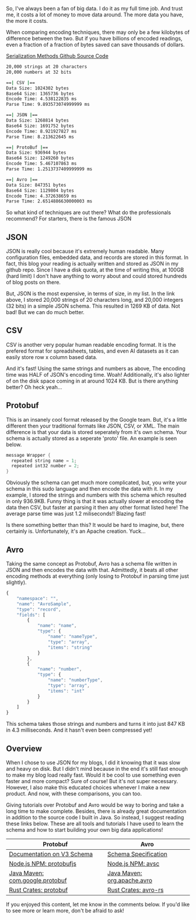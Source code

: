 So, I've always been a fan of big data. I do it as my full time job. And trust me, it costs a lot of money to move data around. The more data you have, the more it costs.

When comparing encoding techniques, there may only be a few kilobytes of difference between the two. But if you have billions of encoded readings, even a fraction of a fraction of bytes saved can save thousands of dollars.

[Serialization Methods Github Source Code](https://github.com/jackmead515/serializations)

```bash
20,000 strings at 20 characters
20,000 numbers at 32 bits

==| CSV |==
Data Size: 1024302 bytes
Base64 Size: 1365736 bytes
Encode Time: 4.538122835 ms
Parse Time: 9.893573074999999 ms

==| JSON |==
Data Size: 1268814 bytes
Base64 Size: 1691752 bytes
Encode Time: 8.921927827 ms
Parse Time: 8.213622645 ms

==| ProtoBuf |==
Data Size: 936944 bytes
Base64 Size: 1249260 bytes
Encode Time: 5.467107863 ms
Parse Time: 1.2513737409999999 ms

==| Avro |==
Data Size: 847351 bytes
Base64 Size: 1129804 bytes
Encode Time: 4.372638659 ms
Parse Time: 2.6514886630000003 ms
```

So what kind of techniques are out there? What do the professionals recommend? For starters, there is the famous JSON

## JSON

JSON is really cool because it's extremely human readable. Many configuration files, embedded data, and records are stored in this format. In fact, this blog your reading is actually written and stored as JSON in my github repo. Since I have a disk quota, at the time of writing this, at 100GB (hard limit) I don't have anything to worry about and could stored hundreds of blog posts on there.

But, JSON is the most expensive, in terms of size, in my list. In the link above, I stored 20,000 strings of 20 characters long, and 20,000 integers (32 bits) in a simple JSON schema. This resulted in 1269 KB of data. Not bad! But we can do much better.

## CSV

CSV is another very popular human readable encoding format. It is the prefered format for spreadsheets, tables, and even AI datasets as it can easily store row x column based data.

And it's fast! Using the same strings and numbers as above, The encoding time was HALF of JSON's encoding time. Woah! Additionally, it's also lighter of on the disk space coming in at around 1024 KB. But is there anything better? Oh heck yeah...

## Protobuf

This is an insanely cool format released by the Google team. But, it's a little different then your traditional formats like JSON, CSV, or XML. The main difference is that your data is stored seperately from it's own schema. Your schema is actually stored as a seperate 'proto' file. An example is seen below.

```rust
message Wrapper {
  repeated string name = 1;
  repeated int32 number = 2;
}
```

Obviously the schema can get much more complicated, but, you write your schema in this sudo language and then encode the data with it. In my example, I stored the strings and numbers with this schema which resulted in only 936.9KB. Funny thing is that it was actually slower at encoding the data then CSV, but faster at parsing it then any other format listed here! The average parse time was just 1.2 miliseconds!! Blazing fast!

Is there something better than this? It would be hard to imagine, but, there certainly is. Unfortunately, it's an Apache creation. Yuck...

## Avro

Taking the same concept as Protobuf, Avro has a schema file written in JSON and then encodes the data with that. Admittedly, it beats all other encoding methods at everything (only losing to Protobuf in parsing time just slightly).

```javascript
{
	"namespace": "",
	"name": "AvroSample",
	"type": "record",
	"fields": [
		{
			"name": "name",
			"type": {
				"name": "nameType",
				"type": "array",
				"items": "string"
			}
		},
		{
			"name": "number",
			"type": {
				"name": "numberType",
				"type": "array",
				"items": "int"
			}
		}
	]
}
```

This schema takes those strings and numbers and turns it into just 847 KB in 4.3 milliseconds. And it hasn't even been compressed yet!

## Overview

When I chose to use JSON for my blogs, I did it knowing that it was slow and heavy on disk. But I didn't mind because in the end it's still fast enough to make my blog load really fast. Would it be cool to use something even faster and more compact? Sure of course! But it's not super necessary. However, I also make this educated choices whenever I make a new product. And now, with these comparisons, you can too.

Giving tutorials over Protobuf and Avro would be way to boring and take a long time to make complete. Besides, there is already great documentation in addition to the source code I built in Java. So instead, I suggest reading these links below. These are all tools and tutorials I have used to learn the schema and how to start building your own big data applications!

| Protobuf | Avro |
| --- | --- |
| [Documentation on V3 Schema](https://developers.google.com/protocol-buffers/docs/proto3) | [Schema Specification](https://avro.apache.org/docs/1.7.6/spec.html) |
| [Node.js NPM: protobufjs](https://www.npmjs.com/package/protobufjs) | [Node.js NPM: avsc](https://www.npmjs.com/package/avsc) |
| [Java Maven: com.google.protobuf](https://mvnrepository.com/artifact/com.google.protobuf/protobuf-java) | [Java Maven: org.apache.avro](https://mvnrepository.com/artifact/org.apache.avro/avro) |
| [Rust Crates: protobuf](https://crates.io/crates/protobuf) | [Rust Crates: avro-rs](https://crates.io/crates/avro-rs) |

If you enjoyed this content, let me know in the comments below. If you'd like to see more or learn more, don't be afraid to ask!